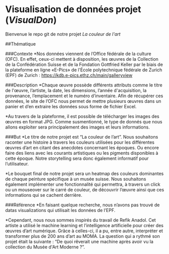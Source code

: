 # Visualisation de données projet (*VisualDon*)

Bienvenue le repo git de notre projet *La couleur de l'art*


##Thématique

###Contexte
*Nos données viennent de l’Office fédérale de la culture (OFC). En effet, ceux-ci mettent à disposition, les œuvres de la Collection de la Confédération Suisse et de la Fondation Gottfried Keller par le biais de la plateforme en ligne «E-Pics» de l'École polytechnique fédérale de Zurich (EPF) de Zurich : https://kdb.e-pics.ethz.ch/main/galleryview


###Description
*Chaque œuvre possède différents attributs comme le titre de l'œuvre, l’artiste, la date, les dimensions, l’année d'acquisition, la provenance, l’emplacement et le numéro d’inventaire. Afin de récupérer ces données, le site de l’OFC nous permet de mettre plusieurs œuvres dans un panier et d’en extraire les données sous forme de fichier Excel.

*Au travers de la plateforme, il est possible de télécharger les images des œuvres en format JPG. Comme susmentionné, le type de donnés que nous allons exploiter sera principalement des images et leurs informations.



###But
*Le titre de notre projet est “La couleur de l’art”. Nous souhaitons raconter une histoire à travers les couleurs utilisées pour les différentes œuvres d’art en citant des anecdotes concernant les époques. Ou encore faire des liens avec les courants artistiques ou les pigments disponibles à cette époque. Notre storytelling sera donc également informatif pour l’utilisateur.

*Le bouquet final de notre projet sera un heatmap des couleurs dominantes de chaque peinture spécifique à un musée suisse. Nous souhaitons également implémenter une fonctionnalité qui permettra, à travers un click ou un mouseover sur le carré de couleur, de découvrir l’œuvre ainsi que ces informations qui se cachent derrière. 



###Référence
*En faisant quelque recherche, nous n’avons pas trouvé de datas visualizations qui utilisait les données de l’EPF.

*Cependant, nous nous sommes inspirés du travail de Refik Anadol. Cet artiste a utilisé le machine learning et l’intelligence artificielle pour créer des œuvres d’art numérique. Grâce à celles-ci, il a pu, entre autre, interpréter et transformer plus de 200 ans d’art au MOMA. La question qui a rythmé son projet était la suivante : “De quoi rêverait une machine après avoir vu la collection du Musée d'Art Moderne ?”. 


